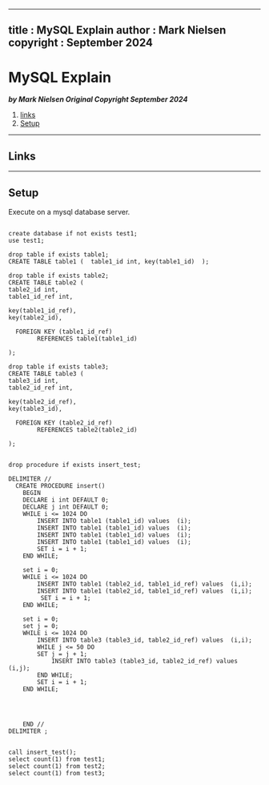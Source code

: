 
---
title : MySQL Explain
author : Mark Nielsen
copyright : September 2024
---


MySQL Explain
==============================

_**by Mark Nielsen
Original Copyright September 2024**_

1. [links](#links)
3. [Setup](#setup)

* * *
<a name=links></a>Links
-----

* * *
<a name=setup></a>Setup
-----

Execute on a mysql database server.

```

create database if not exists test1;
use test1;

drop table if exists table1;
CREATE TABLE table1 (  table1_id int, key(table1_id)  );

drop table if exists table2;
CREATE TABLE table2 (
table2_id int,
table1_id_ref int,

key(table1_id_ref),
key(table2_id),

  FOREIGN KEY (table1_id_ref)
        REFERENCES table1(table1_id)
	
);

drop table if exists table3;
CREATE TABLE table3 (
table3_id int,
table2_id_ref int,

key(table2_id_ref),
key(table3_id),

  FOREIGN KEY (table2_id_ref)
        REFERENCES table2(table2_id)

);


drop procedure if exists insert_test;

DELIMITER //
  CREATE PROCEDURE insert()
    BEGIN
    DECLARE i int DEFAULT 0;
    DECLARE j int DEFAULT 0;
    WHILE i <= 1024 DO
        INSERT INTO table1 (table1_id) values  (i);
        INSERT INTO table1 (table1_id) values  (i);
        INSERT INTO table1 (table1_id) values  (i);
        INSERT INTO table1 (table1_id) values  (i);
        SET i = i + 1;
    END WHILE;

    set i = 0;
    WHILE i <= 1024 DO
        INSERT INTO table1 (table2_id, table1_id_ref) values  (i,i);
        INSERT INTO table1 (table2_id, table1_id_ref) values  (i,i);
         SET i = i + 1;
    END WHILE;

    set i = 0;
    set j = 0;
    WHILE i <= 1024 DO
        INSERT INTO table3 (table3_id, table2_id_ref) values  (i,i);
        WHILE j <= 50 DO
	    SET j = j + 1;
            INSERT INTO table3 (table3_id, table2_id_ref) values  (i,j);
        END WHILE;
        SET i = i + 1;
    END WHILE;




    END //
DELIMITER ;


call insert_test();
select count(1) from test1;
select count(1) from test2;
select count(1) from test3;

```

